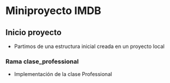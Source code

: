 # Miniproyecto IMDB

## Inicio proyecto
- Partimos de una estructura inicial creada en un proyecto local

### Rama clase_professional
- Implementación de la clase Professional

